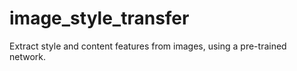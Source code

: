 # image_style_transfer
 Extract style and content features from images, using a pre-trained network.
